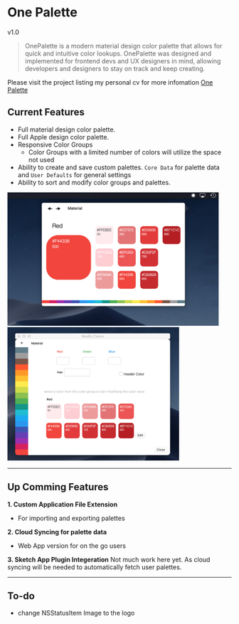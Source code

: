 # One Palette 
v1.0

> OnePalette is a modern material design color palette that allows for quick and intuitive color lookups. OnePalette was designed and implemented for frontend devs and UX designers in mind, allowing developers and designers to stay on track and keep creating.

Please visit the project listing my personal cv for more infomation 
[One Palette](https://manto.dev/#/projects/onepalette)

## Current Features
* Full material design color palette.
* Full Apple design color palette.
* Responsive Color Groups
  - Color Groups with a limited number of colors will utilize the space not used 
* Ability to create and save custom palettes.
`Core Data` for palette data and `User Defaults` for general settings
* Ability to sort and modify color groups and palettes.

<img height = "300" src = "https://github.com/JoeManto/OnePalette/blob/master/MDRes/menuView.png"/>
<img height = "300" src = "https://github.com/JoeManto/OnePalette/blob/master/MDRes/editColorsview.png"/>

---
## Up Comming Features 
**1. Custom Application File Extension**
  * For importing and exporting palettes

**2. Cloud Syncing for palette data** 
  * Web App version for on the go users

**3. Sketch App Plugin Integeration**
Not much work here yet.
As cloud syncing will be needed to automatically fetch user palettes. 

---
## To-do
* change NSStatusItem Image to the logo
